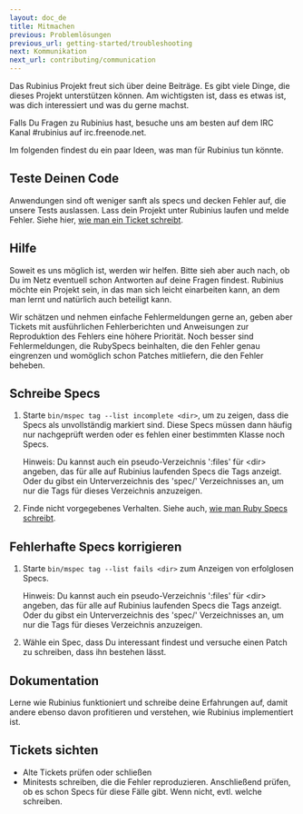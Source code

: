 ```yaml
---
layout: doc_de
title: Mitmachen
previous: Problemlösungen
previous_url: getting-started/troubleshooting
next: Kommunikation
next_url: contributing/communication
---
```


Das Rubinius Projekt freut sich über deine Beiträge. Es gibt viele Dinge, die
dieses Projekt unterstützen können. Am wichtigsten ist, dass es etwas ist, was
dich interessiert und was du gerne machst.

Falls Du Fragen zu Rubinius hast, besuche uns am besten auf dem IRC Kanal
#rubinius auf irc.freenode.net.

Im folgenden findest du ein paar Ideen, was man für Rubinius tun könnte.

## Teste Deinen Code

Anwendungen sind oft weniger sanft als specs und decken Fehler auf, die unsere
Tests auslassen. Lass dein Projekt unter Rubinius laufen und melde Fehler.
Siehe hier, [wie man ein Ticket schreibt](/doc/de/how-to/write-a-ticket).

## Hilfe

Soweit es uns möglich ist, werden wir helfen. Bitte sieh aber auch nach, ob Du
im Netz eventuell schon Antworten auf deine Fragen findest. Rubinius möchte
ein Projekt sein, in das man sich leicht einarbeiten kann, an dem man lernt
und natürlich auch beteiligt kann.

Wir schätzen und nehmen einfache Fehlermeldungen gerne an, geben aber Tickets
mit ausführlichen Fehlerberichten und Anweisungen zur Reproduktion des Fehlers
eine höhere Priorität. Noch besser sind Fehlermeldungen, die RubySpecs
beinhalten, die den Fehler genau eingrenzen und womöglich schon Patches
mitliefern, die den Fehler beheben.

## Schreibe Specs

  1. Starte `bin/mspec tag --list incomplete <dir>`, um zu zeigen, dass die
     Specs als unvollständig markiert sind. Diese Specs müssen dann häufig nur
     nachgeprüft werden oder es fehlen einer bestimmten Klasse noch Specs.
    
     Hinweis: Du kannst auch ein pseudo-Verzeichnis ':files' für \<dir\>
     angeben, das für alle auf Rubinius laufenden Specs die Tags anzeigt. Oder
     du gibst ein Unterverzeichnis des 'spec/' Verzeichnisses an, um nur die
     Tags für dieses Verzeichnis anzuzeigen.
    
  2. Finde nicht vorgegebenes Verhalten. Siehe auch,
     [wie man Ruby Specs schreibt](/doc/de/how-to/write-a-ruby-spec).



## Fehlerhafte Specs korrigieren
  1. Starte `bin/mspec tag --list fails <dir>` zum Anzeigen von erfolglosen
     Specs.
     
     Hinweis: Du kannst auch ein pseudo-Verzeichnis ':files' für \<dir\>
     angeben, das für alle auf Rubinius laufenden Specs die Tags anzeigt. Oder
     du gibst ein Unterverzeichnis des 'spec/' Verzeichnisses an, um nur die
     Tags für dieses Verzeichnis anzuzeigen.

  2. Wähle ein Spec, dass Du interessant findest und versuche einen Patch zu
     schreiben, dass ihn bestehen lässt.

## Dokumentation

Lerne wie Rubinius funktioniert und schreibe deine Erfahrungen auf, damit
andere ebenso davon profitieren und verstehen, wie Rubinius implementiert ist.


## Tickets sichten
  * Alte Tickets prüfen oder schließen
  * Minitests schreiben, die die Fehler reproduzieren. Anschließend prüfen,
    ob es schon Specs für diese Fälle gibt. Wenn nicht, evtl. welche schreiben.
    